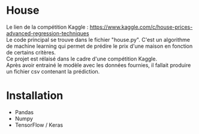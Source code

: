 House
======
Le lien de la compétition Kaggle : https://www.kaggle.com/c/house-prices-advanced-regression-techniques <br/>
Le code principal se trouve dans le fichier "house.py".
C'est un algorithme de machine learning qui permet de prédire le prix d'une maison en fonction de certains critères. <br/>
Ce projet est rélaisé dans le cadre d'une compétition Kaggle. <br/>
Après avoir entrainé le modèle avec les données fournies, il fallait produire un fichier csv contenant la prédiction. 

Installation
============
- Pandas
- Numpy
- TensorFlow / Keras


